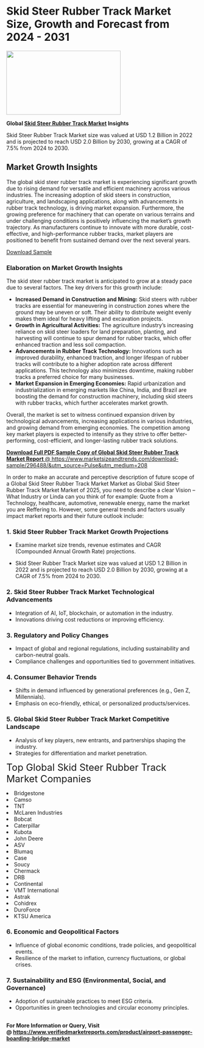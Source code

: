 <H1>Skid Steer Rubber Track Market Size, Growth and Forecast from 2024 - 2031</H1><img class="aligncenter size-medium wp-image-584254" src="https://thirdeyenews.in/wp-content/uploads/2024/09/Global-Market-Research-300x168.jpeg" alt="" width="300" height="168" /><p><strong>Global&nbsp;<a href="https://www.marketsizeandtrends.com/download-sample/296488/&amp;utm_source=Pulse&amp;utm_medium=208">Skid Steer Rubber Track Market</a> Insights</strong></p><p>Skid Steer Rubber Track Market size was valued at USD 1.2 Billion in 2022 and is projected to reach USD 2.0 Billion by 2030, growing at a CAGR of 7.5% from 2024 to 2030.</p><p><!DOCTYPE html> <html lang="en"> <head> <meta charset="UTF-8"> <meta name="viewport" content="width=device-width, initial-scale=1.0"> <title>Skid Steer Rubber Track Market Growth Insights</title> </head> <body> <h2>Market Growth Insights</h2> <p>The global skid steer rubber track market is experiencing significant growth due to rising demand for versatile and efficient machinery across various industries. The increasing adoption of skid steers in construction, agriculture, and landscaping applications, along with advancements in rubber track technology, is driving market expansion. Furthermore, the growing preference for machinery that can operate on various terrains and under challenging conditions is positively influencing the market’s growth trajectory. As manufacturers continue to innovate with more durable, cost-effective, and high-performance rubber tracks, market players are positioned to benefit from sustained demand over the next several years.</p> <p><a href="#">Download Sample</a></p> <h3>Elaboration on Market Growth Insights</h3> <p>The skid steer rubber track market is anticipated to grow at a steady pace due to several factors. The key drivers for this growth include:</p> <ul> <li><strong>Increased Demand in Construction and Mining:</strong> Skid steers with rubber tracks are essential for maneuvering in construction zones where the ground may be uneven or soft. Their ability to distribute weight evenly makes them ideal for heavy lifting and excavation projects.</li> <li><strong>Growth in Agricultural Activities:</strong> The agriculture industry’s increasing reliance on skid steer loaders for land preparation, planting, and harvesting will continue to spur demand for rubber tracks, which offer enhanced traction and less soil compaction.</li> <li><strong>Advancements in Rubber Track Technology:</strong> Innovations such as improved durability, enhanced traction, and longer lifespan of rubber tracks will contribute to a higher adoption rate across different applications. This technology also minimizes downtime, making rubber tracks a preferred choice for many businesses.</li> <li><strong>Market Expansion in Emerging Economies:</strong> Rapid urbanization and industrialization in emerging markets like China, India, and Brazil are boosting the demand for construction machinery, including skid steers with rubber tracks, which further accelerates market growth.</li> </ul> <p>Overall, the market is set to witness continued expansion driven by technological advancements, increasing applications in various industries, and growing demand from emerging economies. The competition among key market players is expected to intensify as they strive to offer better-performing, cost-efficient, and longer-lasting rubber track solutions.</p> <p><a href="#"></p><p><span class=""><strong>Download Full PDF Sample Copy of Global Skid Steer Rubber Track Market Report</strong> @ <a href="https://www.marketsizeandtrends.com/download-sample/296488/&amp;utm_source=Pulse&amp;utm_medium=208" target="_blank">https://www.marketsizeandtrends.com/download-sample/296488/&amp;utm_source=Pulse&amp;utm_medium=208</a></span></p><p>In order to make an accurate and perceptive description of future scope of a Global&nbsp;Skid Steer Rubber Track Market Market as Global&nbsp;Skid Steer Rubber Track Market Market of 2025, you need to describe a clear Vision &ndash; What Industry or Linda can you think of for example: Quote from a Technology, healthcare, automotive, renewable energy, name the market you are Reffering to. However, some general trends and factors usually impact market reports and their future outlook include:</p><h3>1.&nbsp;<strong>Skid Steer Rubber Track Market Growth Projections</strong></h3><ul><li>Examine market size trends, revenue estimates and CAGR (Compounded Annual Growth Rate) projections.</li><li><p>Skid Steer Rubber Track Market size was valued at USD 1.2 Billion in 2022 and is projected to reach USD 2.0 Billion by 2030, growing at a CAGR of 7.5% from 2024 to 2030.</p></li></ul><h3>2.&nbsp;<strong>Skid Steer Rubber Track Market Technological Advancements</strong></h3><ul><li>Integration of AI, IoT, blockchain, or automation in the industry.</li><li>Innovations driving cost reductions or improving efficiency.</li></ul><h3>3.&nbsp;<strong>Regulatory and Policy Changes</strong></h3><ul><li>Impact of global and regional regulations, including sustainability and carbon-neutral goals.</li><li>Compliance challenges and opportunities tied to government initiatives.</li></ul><h3>4.&nbsp;<strong>Consumer Behavior Trends</strong></h3><ul><li>Shifts in demand influenced by generational preferences (e.g., Gen Z, Millennials).</li><li>Emphasis on eco-friendly, ethical, or personalized products/services.</li></ul><h3>5.&nbsp;<strong>Global Skid Steer Rubber Track Market Competitive Landscape</strong></h3><ul><li>Analysis of key players, new entrants, and partnerships shaping the industry.</li><li>Strategies for differentiation and market penetration.</li></ul><p data-pm-slice="1 1 []"><span style="color: inherit; font-family: inherit; font-size: 25px;">Top Global Skid Steer Rubber Track Market Companies</span></p><div class="" data-test-id=""><p><li>Bridgestone</li><li> Camso</li><li> TNT</li><li> McLaren Industries</li><li> Bobcat</li><li> Caterpillar</li><li> Kubota</li><li> John Deere</li><li> ASV</li><li> Blumaq</li><li> Case</li><li> Soucy</li><li> Chermack</li><li> DRB</li><li> Continental</li><li> VMT International</li><li> Astrak</li><li> Cohidrex</li><li> DuroForce</li><li> KTSU America</li></p></div><h3>6.&nbsp;<strong>Economic and Geopolitical Factors</strong></h3><ul><li>Influence of global economic conditions, trade policies, and geopolitical events.</li><li>Resilience of the market to inflation, currency fluctuations, or global crises.</li></ul><h3>7.&nbsp;<strong>Sustainability and ESG (Environmental, Social, and Governance)</strong></h3><ul><li>Adoption of sustainable practices to meet ESG criteria.</li><li>Opportunities in green technologies and circular economy principles.</li></ul><h2><strong style="font-size: 14px;">For More Information or Query, Visit @&nbsp;</strong><a style="background-color: #ffffff; font-size: 14px;" href="https://www.marketsizeandtrends.com/report/skid-steer-rubber-track-market/" target="_blank">https://www.verifiedmarketreports.com/product/airport-passenger-boarding-bridge-market</a></h2>
